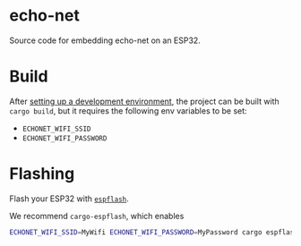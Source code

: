 # echo-net

Source code for embedding echo-net on an ESP32.

# Build

After [setting up a development environment](https://docs.esp-rs.org/book/installation/index.html),
the project can be built with `cargo build`, but it requires the following env variables to be set:

* `ECHONET_WIFI_SSID`
* `ECHONET_WIFI_PASSWORD`

# Flashing

Flash your ESP32 with [`espflash`](https://docs.esp-rs.org/book/tooling/espflash.html).

We recommend `cargo-espflash`, which enables

```bash
ECHONET_WIFI_SSID=MyWifi ECHONET_WIFI_PASSWORD=MyPassword cargo espflash flash --release --monitor
```

